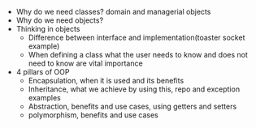 * Why do we need classes? domain and managerial objects
* Why do we need objects?
* Thinking in objects
    * Difference between interface and implementation(toaster socket example)
    * When defining a class what the user needs to know and does not need to know are vital importance
* 4 pillars of OOP
    * Encapsulation, when it is used and its benefits
    * Inheritance, what we achieve by using this, repo and exception examples
    * Abstraction, benefits and use cases, using getters and setters
    * polymorphism, benefits and use cases